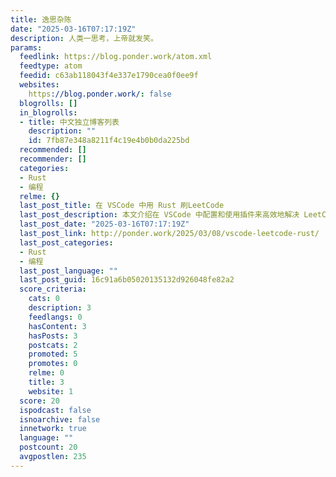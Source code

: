 ```yaml
---
title: 逸思杂陈
date: "2025-03-16T07:17:19Z"
description: 人类一思考，上帝就发笑。
params:
  feedlink: https://blog.ponder.work/atom.xml
  feedtype: atom
  feedid: c63ab118043f4e337e1790cea0f0ee9f
  websites:
    https://blog.ponder.work/: false
  blogrolls: []
  in_blogrolls:
  - title: 中文独立博客列表
    description: ""
    id: 7fb87e348a8211f4c19e4b0b0da225bd
  recommended: []
  recommender: []
  categories:
  - Rust
  - 编程
  relme: {}
  last_post_title: 在 VSCode 中用 Rust 刷LeetCode
  last_post_description: 本文介绍在 VSCode 中配置和使用插件来高效地解决 LeetCode 问题，并使用 Rust 语言编写和测试代码。
  last_post_date: "2025-03-16T07:17:19Z"
  last_post_link: http://ponder.work/2025/03/08/vscode-leetcode-rust/
  last_post_categories:
  - Rust
  - 编程
  last_post_language: ""
  last_post_guid: 16c91a6b05020135132d926048fe82a2
  score_criteria:
    cats: 0
    description: 3
    feedlangs: 0
    hasContent: 3
    hasPosts: 3
    postcats: 2
    promoted: 5
    promotes: 0
    relme: 0
    title: 3
    website: 1
  score: 20
  ispodcast: false
  isnoarchive: false
  innetwork: true
  language: ""
  postcount: 20
  avgpostlen: 235
---
```

